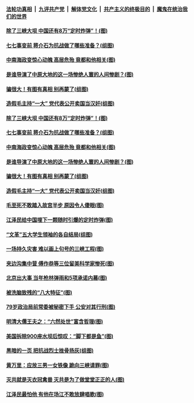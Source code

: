 

####  [法轮功真相](../../../../basic/blob/master/README.md?t=07042102) &nbsp;|&nbsp; [九评共产党](../../../../9ping.md/blob/master/README.md?t=07042102) &nbsp;|&nbsp; [解体党文化](../../../../jtdwh.md/blob/master/README.md?t=07042102)  &nbsp;|&nbsp; [共产主义的终极目的](../../../../gczydzjmd.md/blob/master/README.md?t=07042102) &nbsp;|&nbsp; [魔鬼在统治我们的世界](../../../../mgztzwmdsj.md/blob/master/README.md?t=07042102) 

#### [除了三峡大坝 中国还有8万“定时炸弹”！(图)](../pages/p6/937540.md?t=07042102) 

#### [七七事变前 蒋介石为抗战做了哪些准备？(组图)](../pages/p6/938219.md?t=07042102) 

#### [中南海政变惊心动魄 高层危殆 竟都和他相关(图)](../pages/p6/937814.md?t=07042102) 

#### [是谁导演了中原大地的这一场惨绝人寰的人间惨剧？(图)](../pages/p6/938390.md?t=07042102) 

#### [骗很大！有图有真相 别再蒙了(组图)](../pages/p6/938072.md?t=07042102) 

#### [造假毛主持“一大” 党代表公开卖国当汉奸(组图)](../pages/p6/938123.md?t=07042102) 

#### [除了三峡大坝 中国还有8万“定时炸弹”！(图)](../pages/p6/937540.md?t=07042102) 

#### [七七事变前 蒋介石为抗战做了哪些准备？(组图)](../pages/p6/938219.md?t=07042102) 

#### [中南海政变惊心动魄 高层危殆 竟都和他相关(图)](../pages/p6/937814.md?t=07042102) 

#### [是谁导演了中原大地的这一场惨绝人寰的人间惨剧？(图)](../pages/p6/938390.md?t=07042102) 

#### [骗很大！有图有真相 别再蒙了(组图)](../pages/p6/938072.md?t=07042102) 

#### [造假毛主持“一大” 党代表公开卖国当汉奸(组图)](../pages/p6/938123.md?t=07042102) 

#### [毛至死不敢踏入故宫半步 原因令人傻眼(图)](../pages/p6/938007.md?t=07042102) 

#### [江泽民给中国埋下一颗随时引爆的定时炸弹(图)](../pages/p6/937539.md?t=07042102) 

#### [“文革”五大学生领袖的各自结局(组图)](../pages/p6/938075.md?t=07042102) 

#### [一场持久灾害 难以画上句号的三峡工程(图)](../pages/p6/937534.md?t=07042102) 

#### [夹边沟集中营 傅作恭等三位留美科学家惨死(图)](../pages/p6/937892.md?t=07042102) 

#### [北京出大事 当年枪林弹雨和5项承诺内幕(图)](../pages/p6/937994.md?t=07042102) 

#### [被洗脑致残的“八大特征”(图)](../pages/p6/938073.md?t=07042102) 

#### [79岁政治局前常委被秘密下手 公安对其行刑(图)](../pages/p6/937960.md?t=07042102) 

#### [明清大儒王夫之：“六然处世”富含哲理(图)](../pages/p6/937069.md?t=07042102) 

#### [美国拆除900座水坝后惊叹：“脚下都是鱼”(图)](../pages/p6/937533.md?t=07042102) 

#### [黑暗的一页 把抗战烈士挫骨扬灰(组图)](../pages/p6/937888.md?t=07042102) 

#### [黄万里：应放三男一女铁像 跪向三峡请罪(图)](../pages/p6/937532.md?t=07042102) 

#### [灭共就是灭衣冠禽兽 灭共是为了做堂堂正正的人(图)](../pages/p6/937958.md?t=07042102) 

#### [江泽民最怕他 有他在场江不敢放肆唱歌(图)](../pages/p6/937955.md?t=07042102) 

